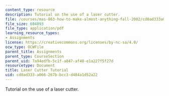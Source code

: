 ```yaml
---
content_type: resource
description: Tutorial on the use of a laser cutter.
file: /courses/mas-863-how-to-make-almost-anything-fall-2002/cd0ad333a066267bbcc3d484a1d52a22_Assignment7.pdf
file_size: 604893
file_type: application/pdf
learning_resource_types:
- Assignments
license: https://creativecommons.org/licenses/by-nc-sa/4.0/
ocw_type: OCWFile
parent_title: Assignments
parent_type: CourseSection
parent_uid: 7a94edfb-5c1f-a847-af48-e1a227f5f27d
resourcetype: Document
title: Laser Cutter Tutorial
uid: cd0ad333-a066-267b-bcc3-d484a1d52a22
---
```

Tutorial on the use of a laser cutter.